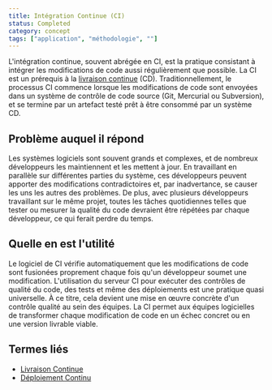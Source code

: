 ```yaml
---
title: Intégration Continue (CI)
status: Completed 
category: concept
tags: ["application", "méthodologie", ""]
---
```


L'intégration continue, souvent abrégée en CI, est la pratique consistant à intégrer les modifications de code aussi régulièrement que possible.
La CI est un prérequis à la [livraison continue](/fr/continuous-delivery/) (CD).
Traditionnellement, le processus CI commence lorsque les modifications de code sont envoyées dans un système de contrôle de code source (Git, Mercurial ou Subversion),
et se termine par un artefact testé prêt à être consommé par un système CD.

## Problème auquel il répond

Les systèmes logiciels sont souvent grands et complexes, et de nombreux développeurs les maintiennent et les mettent à jour.
En travaillant en parallèle sur différentes parties du système,
ces développeurs peuvent apporter des modifications contradictoires et, par inadvertance, se causer les uns les autres des problèmes.
De plus, avec plusieurs développeurs travaillant sur le même projet,
toutes les tâches quotidiennes telles que tester ou mesurer la qualité du code devraient être répétées par chaque développeur, ce qui ferait perdre du temps.

## Quelle en est l'utilité

Le logiciel de CI vérifie automatiquement que les modifications de code sont fusionées proprement chaque fois qu'un développeur soumet une modification.
L'utilisation du serveur CI pour exécuter des contrôles de qualité du code, des tests et même des déploiements est une pratique quasi universelle.
À ce titre, cela devient une mise en œuvre concrète d'un contrôle qualité au sein des équipes.
La CI permet aux équipes logicielles de transformer chaque modification de code en un échec concret ou en une version livrable viable.

## Termes liés

* [Livraison Continue](/fr/continuous-delivery/)
* [Déploiement Continu](/fr/continuous-deployment/)
